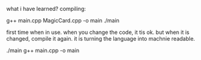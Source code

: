 what i have learned?
compiling:

g++ main.cpp MagicCard.cpp -o main
./main

first time when in use.
when you change the code, it tis ok.
but when it is changed, compile it again. it is turning the language into machnie readable.

./main
g++ main.cpp -o main
